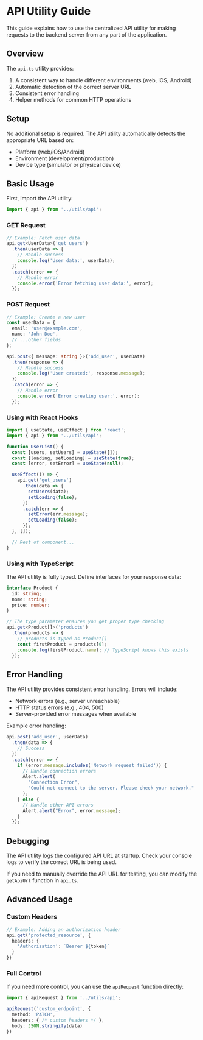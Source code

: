 # API Utility Guide

This guide explains how to use the centralized API utility for making requests to the backend server from any part of the application.

## Overview

The `api.ts` utility provides:

1. A consistent way to handle different environments (web, iOS, Android)
2. Automatic detection of the correct server URL
3. Consistent error handling
4. Helper methods for common HTTP operations

## Setup

No additional setup is required. The API utility automatically detects the appropriate URL based on:
- Platform (web/iOS/Android)
- Environment (development/production)
- Device type (simulator or physical device)

## Basic Usage

First, import the API utility:

```typescript
import { api } from '../utils/api';
```

### GET Request

```typescript
// Example: Fetch user data
api.get<UserData>('get_users')
  .then(userData => {
    // Handle success
    console.log('User data:', userData);
  })
  .catch(error => {
    // Handle error
    console.error('Error fetching user data:', error);
  });
```

### POST Request

```typescript
// Example: Create a new user
const userData = {
  email: 'user@example.com',
  name: 'John Doe',
  // ...other fields
};

api.post<{ message: string }>('add_user', userData)
  .then(response => {
    // Handle success
    console.log('User created:', response.message);
  })
  .catch(error => {
    // Handle error
    console.error('Error creating user:', error);
  });
```

### Using with React Hooks

```typescript
import { useState, useEffect } from 'react';
import { api } from '../utils/api';

function UserList() {
  const [users, setUsers] = useState([]);
  const [loading, setLoading] = useState(true);
  const [error, setError] = useState(null);

  useEffect(() => {
    api.get('get_users')
      .then(data => {
        setUsers(data);
        setLoading(false);
      })
      .catch(err => {
        setError(err.message);
        setLoading(false);
      });
  }, []);

  // Rest of component...
}
```

### Using with TypeScript

The API utility is fully typed. Define interfaces for your response data:

```typescript
interface Product {
  id: string;
  name: string;
  price: number;
}

// The type parameter ensures you get proper type checking
api.get<Product[]>('products')
  .then(products => {
    // products is typed as Product[]
    const firstProduct = products[0];
    console.log(firstProduct.name); // TypeScript knows this exists
  });
```

## Error Handling

The API utility provides consistent error handling. Errors will include:
- Network errors (e.g., server unreachable)
- HTTP status errors (e.g., 404, 500)
- Server-provided error messages when available

Example error handling:

```typescript
api.post('add_user', userData)
  .then(data => {
    // Success
  })
  .catch(error => {
    if (error.message.includes('Network request failed')) {
      // Handle connection errors
      Alert.alert(
        "Connection Error", 
        "Could not connect to the server. Please check your network."
      );
    } else {
      // Handle other API errors
      Alert.alert("Error", error.message);
    }
  });
```

## Debugging

The API utility logs the configured API URL at startup. Check your console logs to verify the correct URL is being used.

If you need to manually override the API URL for testing, you can modify the `getApiUrl` function in `api.ts`.

## Advanced Usage

### Custom Headers

```typescript
// Example: Adding an authorization header
api.get('protected_resource', {
  headers: {
    'Authorization': `Bearer ${token}`
  }
})
```

### Full Control

If you need more control, you can use the `apiRequest` function directly:

```typescript
import { apiRequest } from '../utils/api';

apiRequest('custom_endpoint', {
  method: 'PATCH',
  headers: { /* custom headers */ },
  body: JSON.stringify(data)
})
``` 